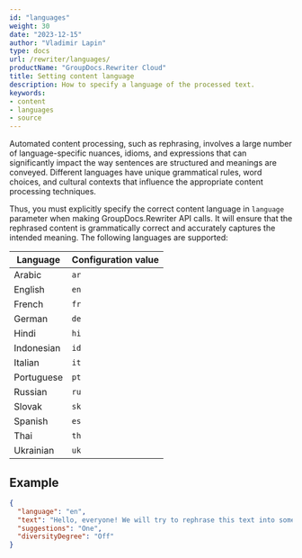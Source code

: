 ```yaml
---
id: "languages"
weight: 30
date: "2023-12-15"
author: "Vladimir Lapin"
type: docs
url: /rewriter/languages/
productName: "GroupDocs.Rewriter Cloud"
title: Setting content language
description: How to specify a language of the processed text.
keywords:
- content
- languages
- source
---
```


Automated content processing, such as rephrasing, involves a large number of language-specific nuances, idioms, and expressions that can significantly impact the way sentences are structured and meanings are conveyed. Different languages have unique grammatical rules, word choices, and cultural contexts that influence the appropriate content processing techniques.

Thus, you must explicitly specify the correct content language in `language` parameter when making GroupDocs.Rewriter API calls. It will ensure that the rephrased content is grammatically correct and accurately captures the intended meaning. The following languages are supported:

Language | Configuration value
-------- | -------------------
Arabic | `ar`
English | `en`
French | `fr`
German | `de`
Hindi | `hi`
Indonesian | `id`
Italian | `it`
Portuguese | `pt`
Russian | `ru`
Slovak | `sk`
Spanish | `es`
Thai | `th`
Ukrainian | `uk`

## Example

```json
{
  "language": "en",
  "text": "Hello, everyone! We will try to rephrase this text into something new.",
  "suggestions": "One",
  "diversityDegree": "Off"
}
```
